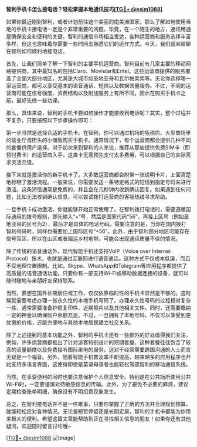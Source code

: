 **智利手机卡怎么接电话？轻松掌握本地通讯技巧[[TG💪+ @esim1088](https://t.me/s/esim1088)]**

如果你最近刚到智利，或者计划前往这个美丽的南美洲国家，那么了解如何使用当地的手机卡接电话一定是个非常重要的问题。毕竟，在一个陌生的地方，通讯畅通是确保安全和便利的关键。智利的通信市场相当发达，各种运营商和服务选择丰富多样，但这也意味着你需要一些时间去熟悉它们的运作方式。今天，我们就来聊聊在智利如何顺利地接电话。

首先，让我们简单了解一下智利的主要手机运营商。智利目前有几家主要的移动网络提供商，其中最知名的包括Claro、Movistar和Entel。这些运营商提供的服务覆盖了全国大部分地区，尤其是大城市如圣地亚哥和瓦尔帕莱索等。无论你选择哪一家运营商，都可以享受基本的语音通话、短信以及数据流量服务。不过，不同的运营商可能在信号强度、资费结构以及附加服务上有所不同，因此在购买手机卡之前，最好先做一些功课。

那么，具体来说，智利的手机卡要如何操作才能接收到电话呢？其实，整个过程并不复杂，只要按照以下步骤操作即可：

第一步当然是选择合适的手机卡。在智利，你可以通过机场的免税店、大型商场里的营业厅或街头的小摊贩购买手机卡。通常情况下，每个运营商都会提供几种不同的套餐供用户选择。对于初次来到智利的人来说，推荐从那些提供免费SIM卡（即预付费卡）的运营商入手。这类卡无需预先支付太多费用，可以根据自己的实际需求灵活充值。

接下来就是激活你的新手机卡了。大多数运营商都会附带一张说明卡片，上面清楚地标明了激活流程。一般来说，你需要发送一条特定格式的短信到指定号码来进行激活。这条短信通常是免费的，并且会在几秒钟内收到确认回复。如果遇到任何问题，比如无法收到确认信息，可以尝试拨打运营商的客服热线寻求帮助。

一旦手机卡成功激活，你就能够开始正常使用了。在智利拨打电话时，需要遵循国际通用的拨号规则，即先输入“+”号，然后是国家代码“56”，再接上区号（例如圣地亚哥的区号为2），最后才是具体的电话号码。需要注意的是，当你在国内拨打智利号码时，同样也需要加上国际区号“+56”。此外，由于智利部分地区可能存在信号盲区，所以在山区或者偏远乡村地带，可能会出现通话质量不佳的情况。

除了传统的语音通话外，现代智能手机还支持VoIP（Voice over Internet Protocol）技术，也就是通过互联网进行语音通话。这种方式不仅成本低廉，而且不受地理位置限制。比如，Skype、WhatsApp和Telegram等应用程序都提供了高质量的语音通话功能。只要你有一部支持Wi-Fi或移动数据连接的设备，就可以随时随地与亲朋好友保持联系。

当然，要想在国外长期居住或工作，仅仅依靠临时性的手机卡显然是不够的。这时候就需要考虑办理一张永久性的本地手机号码了。办理永久性号码的过程相对复杂一些，通常需要准备护照复印件、近期照片以及其他相关文件。同时，还需要缴纳一定的押金以确保账户余额充足。不过，一旦拥有了本地号码，不仅可以享受到更优惠的价格，还能方便地与其他本地居民建立社交关系。

除了上述提到的基本功能之外，智利的手机卡还有一些额外的好处值得我们关注。例如，许多运营商都推出了针对游客特别设计的短期套餐，这种套餐往往包含了较高的流量额度以及免费接听国际来电的服务。这对于经常需要跨国沟通的人士而言无疑是一个福音。另外，随着智能手机普及率不断提高，越来越多的应用程序也开始支持多语言界面，这使得即使是英语母语者也能轻松驾驭智利的移动通信系统。

当然，在享受便利的同时也要注意保护个人信息安全。特别是在公共场所使用公共Wi-Fi时，一定要谨慎对待敏感信息的传输。此外，为了避免不必要的麻烦，建议定期检查账单明细，确保没有不明扣费现象发生。

总之，在智利接电话并不是一件难事，只要你掌握了正确的方法并合理规划预算，就能轻松应对各种情况。无论是短暂停留还是长期定居，智利的手机卡都能为你带来极大的便利。希望这篇文章能帮助到正在寻找相关信息的朋友！如果你还有其他疑问，欢迎随时留言讨论哦~

[[TG💪+ @esim1088](https://t.me/s/esim1088) ![Image](https://i.postimg.cc/4NQfJmqS/Snipaste-2025-05-13-00-14-12.png)]